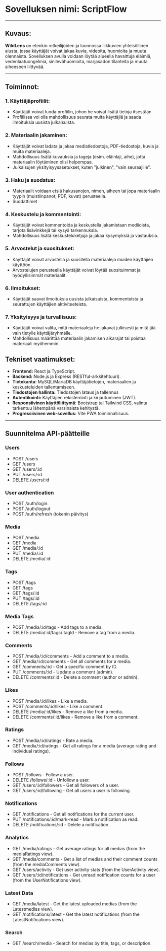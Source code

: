 # Sovelluksen nimi: **ScriptFlow**

---

## Kuvaus:
**WildLens** on etenkin retkeilijöiden ja luonnossa liikkuvien yhteisöllinen alusta, jossa käyttäjät voivat jakaa kuvia, videoita, huomioita ja muuta olennaista. Sovelluksen avulla voidaan löytää alueella havaittuja eläimiä, vedenlaatuongelmia, sinilevähuomioita, marjasadon tilanteita ja muuta aiheeseen liittyvää.

---

## Toiminnot:

### 1. Käyttäjäprofiilit:
- Käyttäjät voivat luoda profiilin, johon he voivat lisätä tietoja itsestään
- Profiilissa voi olla mahdollisuus seurata muita käyttäjiä ja saada ilmoituksia uusista julkaisuista.

### 2. Materiaalin jakaminen:
- Käyttäjät voivat ladata ja jakaa mediatiedostoja, PDF-tiedostoja, kuvia ja muita materiaaleja.
- Mahdollisuus lisätä kuvauksia ja tageja (esim. eläinlaji, aihe), jotta materiaalin löytäminen olisi helpompaa.
- Julkaisujen yksityisyysasetukset, kuten "julkinen", "vain seuraajille".

### 3. Haku ja suodatus:
- Materiaalit voidaan etsiä hakusanojen, nimen, aiheen tai jopa materiaalin tyypin (muistiinpanot, PDF, kuvat) perusteella.
- Suodattimet

### 4. Keskustelu ja kommentointi:
- Käyttäjät voivat kommentoida ja keskustella jakamistaan mediioista, tarjota lisävinkkejä tai kysyä tarkennuksia.
- Mahdollisuus lisätä keskusteluketjuja ja jakaa kysymyksiä ja vastauksia.

### 5. Arvostelut ja suositukset:
- Käyttäjät voivat arvostella ja suositella materiaaleja muiden käyttäjien käyttöön.
- Arvostelujen perusteella käyttäjät voivat löytää suosituimmat ja hyödyllisimmät materiaalit.

### 6. Ilmoitukset:
- Käyttäjät saavat ilmoituksia uusista julkaisuista, kommenteista ja seurattujen käyttäjien aktiviteeteista.

### 7. Yksityisyys ja turvallisuus:
- Käyttäjät voivat valita, mitä materiaaleja he jakavat julkisesti ja mitä jää vain tietylle käyttäjäryhmälle.
- Mahdollisuus määrittää materiaalin jakamisen aikarajat tai poistaa materiaali myöhemmin.


## Tekniset vaatimukset:

- **Frontend:** React ja TypeScript.
- **Backend:** Node.js ja Express (RESTful-arkkitehtuuri).
- **Tietokanta:** MySQL/MariaDB käyttäjätietojen, materiaalien ja keskusteluiden tallentamiseen.
- **Tiedostojen hallinta:** Tiedostojen lataus ja tallennus
- **Autentikointi:** Käyttäjien rekisteröinti ja kirjautuminen (JWT).
- **Responsiivinen käyttöliittymä:** Bootstrap tai Tailwind CSS, valinta tarkentuu lähempänä varsinaista kehitystä.
- **Progressiivinen web-sovellus:** Vite PWA toiminnallisuus.

---

## Suunnitelma API-päätteille

### Users

- POST /users 
- GET /users
- GET /users/:id 
- PUT /users/:id
- DELETE /users/:id

### User authentication

- POST /auth/login
- POST /auth/logout
- POST /auth/refresh (tokenin päivitys)

### Media

- POST /media 
- GET /media 
- GET /media/:id 
- PUT /media/:id 
- DELETE /media/:id 

### Tags

- POST /tags 
- GET /tags 
- GET /tags/:id 
- PUT /tags/:id 
- DELETE /tags/:id 

### Media Tags

- POST /media/:id/tags - Add tags to a media.
- DELETE /media/:id/tags/:tagId - Remove a tag from a media.

### Comments

- POST /media/:id/comments - Add a comment to a media.
- GET /media/:id/comments - Get all comments for a media.
- GET /comments/:id - Get a specific comment by ID.
- PUT /comments/:id - Update a comment (admin).
- DELETE /comments/:id - Delete a comment (author or admin).

### Likes

- POST /media/:id/likes - Like a media.
- POST /comments/:id/likes - Like a comment.
- DELETE /media/:id/likes - Remove a like from a media.
- DELETE /comments/:id/likes - Remove a like from a comment.

### Ratings

- POST /media/:id/ratings - Rate a media.
- GET /media/:id/ratings - Get all ratings for a media (average rating and individual ratings).

### Follows

- POST /follows - Follow a user.
- DELETE /follows/:id - Unfollow a user.
- GET /users/:id/followers - Get all followers of a user.
- GET /users/:id/following - Get all users a user is following.

### Notifications

- GET /notifications - Get all notifications for the current user.
- PUT /notifications/:id/mark-read - Mark a notification as read.
- DELETE /notifications/:id - Delete a notification.

### Analytics

- GET /media/ratings - Get average ratings for all medias (from the mediaRatings view).
- GET /media/comments - Get a list of medias and their comment counts (from the mediaComments view).
- GET /users/activity - Get user activity stats (from the UserActivity view).
- GET /users/:id/notifications - Get unread notification counts for a user (from the UserNotifications view).

### Latest Data

- GET /media/latest - Get the latest uploaded medias (from the Latestmedias view).
- GET /notifications/latest - Get the latest notifications (from the LatestNotifications view).

### Search

- GET /search/media - Search for medias by title, tags, or description.